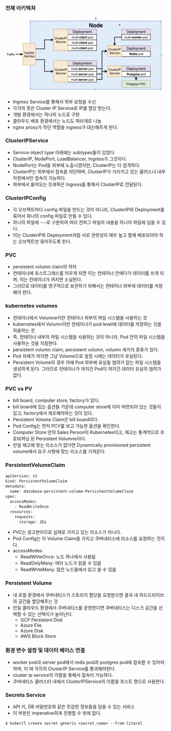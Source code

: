 ### 전체 아키텍쳐
![kube_complex_archi](../../../images/kube_complex_archi.png)
- Ingress Service를 통해서 외부 요청을 수신
- 각각의 팟은 Cluster IP Service로 IP를 할당 받는다.
- 개발 환경에서는 하나의 노드로 구현
- 클라우드 배포 환경에서는 노드도 여러개로 나눔
- nginx proxy가 하던 역할을 ingress가 대신해주게 된다.

### ClusterIPService
- Service object type 아래에는 subtypes들이 있었다.
- ClusterIP, NodePort, LoadBalancer, Ingress가 그것이다.
- NodePort는 Pod을 외부에 노출시켰지만, ClusterIP는 더 엄격하다.
- ClusterIP는 외부에서 접속을 차단하며, ClusterIP가 가리키고 있는 클러스너 내부 자원에서만 접속이 가능하다.
- 외부에서 들어오는 트래픽은 Ingress를 통해서 ClusterIP로 전달된다.

### ClusterIPConfig
- 각 오브젝트마다 config 파일을 만드는 것이 아니라, ClusterIP와 Deployment를 묶어서 하나의 config 파일로 만들 수 있다.
- 하나의 파일에 ---로 구분하여 여러 컨피그 파일의 내용을 하나의 파일에 담을 수 있다.
- 이는 ClusterIP와 Deployment처럼 서로 관련성이 매우 높고 함께 배포되어야 하는 오브젝트만 묶어주도록 한다.

### PVC
- persistent volumn claim의 약자
- 컨테이너에 포스트그래스를 띄우게 되면 이는 컨테이너 안에다가 데이터를 쓰게 되며, 이는 컨테이너가 꺼지면 소실된다.
- 그러므로 데이터를 영구적으로 보관하기 위해서는 컨테이너 외부에 데이터를 저장해야 한다.

### kubernetes volumes
- 컨테이너에서 Volumne이란 컨테이너 외부의 파일 시스템을 사용하는 것
- kubernetes에서 Volumn이란 컨테이너가 pod level에 데이터를 저장하는 것을 허용하는 것
- 즉, 컨테이너 내부의 파일 시스템을 사용하는 것이 아니라, Pod 안의 파일 시스템을 사용하는 것을 지칭한다.
- persistent volumn claim, persistent volumn, volumn 세가지 종류가 있다.
- Pod 자체가 꺼지면 그냥 Volume으로 설정 시에는 데이터가 유실된다.
- Persistent Volume의 경우 아예 Pod 외부에 유실될 염려가 없는 파일 시스템을 생성하게 된다. 그러므로 컨테이너가 꺼지건 Pod이 꺼지건 데이터 유실의 염려가 없다.

### PVC vs PV
- bill board, computer store, factory가 있다.
- bill board에 있는 옵션들 가운데 computer store에 이미 마련되어 있는 것들이 있고, factory에서 제조해야하는 것이 있다.
- Persistent Volume Claim은 bill board이다.
- Pod Config는 먼저 PCV를 보고 가능한 옵션을 확인한다.
- Computer Store 안의 Sales Person이 Kubernetes이고, 재고는 통계적으로 프로비져닝 된 Persistent Volumne이다.
- 만일 재고에 맞는 리소스가 없다면 Dynamically provisioned persistent volume에서 요구 사항에 맞는 리소스를 가져온다.

### PersistentVolumeClaim
```
apiVersion: v1
kind: PersistentVolumeClaim
metadata:
  name: database-persistent-volume-PersistentVolumeClaim
spec:
  accessModes:
    - ReadWriteOnce
  resources:
    requests:
      storage: 2Gi
```
- PVC는 광고판이므로 실제로 가지고 있는 리소스가 아니다.
- Pod Config는 이 Volume Claim을 가지고 쿠버네티스에 리소스를 요청하는 것이다.
- accessModes
  - ReadWriteOnce: 노드 하나에서 사용됨
  - ReadOnlyMany: 여러 노드가 읽을 수 있음
  - ReadWriteMany: 많은 노드들에서 읽고 쓸 수 있음

### Persistent Volume
- 내 로컬 환경에서 쿠버네티스가 스토리지 할당을 요청받으면 결국 내 하드드라이브의 공간을 할당해주는 것
- 만일 클라우드 환경에서 쿠버네티스를 운영한다면 쿠버네티스는 디스크 공간을 선택할 수 있는 선택지가 늘어난다.
  - GCP Persistent Disk
  - Azure File
  - Azure Disk
  - AWS Block Store

### 환경 변수 설정 및 데이터 베이스 연결
- worker pod과 server pod에서 redis pod과 postgres pod에 접속할 수 있어야 하며, 이 때 각각의 ClusterIP Service를 통과해야한다.
- cluster ip service의 이름을 통해서 접속이 가능하다.
- 쿠버네티스 클러스터 내에서 ClusterIPService의 이름을 호스트 명으로 사용한다.

### Secrets Service
- API 키, DB 비밀번호와 같은 민감한 정보들을 담을 수 있는 서비스
- 이 부분은 imperative하게 진행할 수 밖에 없다.
```
$ kubectl create secret generic <secret_name> --from-literal
```

